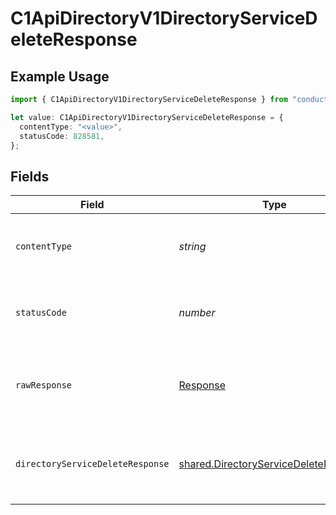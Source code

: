 # C1ApiDirectoryV1DirectoryServiceDeleteResponse

## Example Usage

```typescript
import { C1ApiDirectoryV1DirectoryServiceDeleteResponse } from "conductorone-sdk-typescript/sdk/models/operations";

let value: C1ApiDirectoryV1DirectoryServiceDeleteResponse = {
  contentType: "<value>",
  statusCode: 828581,
};
```

## Fields

| Field                                                                                                 | Type                                                                                                  | Required                                                                                              | Description                                                                                           |
| ----------------------------------------------------------------------------------------------------- | ----------------------------------------------------------------------------------------------------- | ----------------------------------------------------------------------------------------------------- | ----------------------------------------------------------------------------------------------------- |
| `contentType`                                                                                         | *string*                                                                                              | :heavy_check_mark:                                                                                    | HTTP response content type for this operation                                                         |
| `statusCode`                                                                                          | *number*                                                                                              | :heavy_check_mark:                                                                                    | HTTP response status code for this operation                                                          |
| `rawResponse`                                                                                         | [Response](https://developer.mozilla.org/en-US/docs/Web/API/Response)                                 | :heavy_check_mark:                                                                                    | Raw HTTP response; suitable for custom response parsing                                               |
| `directoryServiceDeleteResponse`                                                                      | [shared.DirectoryServiceDeleteResponse](../../../sdk/models/shared/directoryservicedeleteresponse.md) | :heavy_minus_sign:                                                                                    | Empty response with a status code indicating success.                                                 |